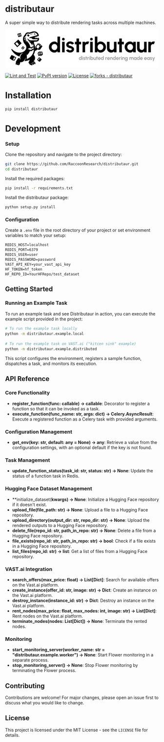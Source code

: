 # distributaur <a href="https://discord.gg/JMfbmHdPNB"><img style="float: right" src="https://dcbadge.vercel.app/api/server/JMfbmHdPNB" alt=""></a> <a href="https://github.com/RaccoonResearch/distributaur/stargazers"><img style="float: right; padding: 5px;" src="https://img.shields.io/github/stars/RaccoonResearch/distributaur?style=social" alt=""></a>

A super simple way to distribute rendering tasks across multiple machines.

<img src="docs/assets/banner.png">

[![Lint and Test](https://github.com/RaccoonResearch/distributaur/actions/workflows/test.yml/badge.svg)](https://github.com/RaccoonResearch/distributaur/actions/workflows/test.yml)
[![PyPI version](https://badge.fury.io/py/distributaur.svg)](https://badge.fury.io/py/distributaur)
[![License](https://img.shields.io/badge/License-MIT-blue)](https://github.com/RaccoonResearch/distributaur/blob/main/LICENSE)
[![forks - distributaur](https://img.shields.io/github/forks/RaccoonResearch/distributaur?style=social)](https://github.com/RaccoonResearch/distributaur)

# Installation

```bash
pip install distributaur
```

# Development

### Setup

Clone the repository and navigate to the project directory:

```bash
git clone https://github.com/RaccoonResearch/distributaur.git
cd distributaur
```

Install the required packages:

```bash
pip install -r requirements.txt
```

Install the distributaur package:

```bash
python setup.py install
```

### Configuration

Create a `.env` file in the root directory of your project or set environment variables to match your setup:

```plaintext
REDIS_HOST=localhost
REDIS_PORT=6379
REDIS_USER=user
REDIS_PASSWORD=password
VAST_API_KEY=your_vast_api_key
HF_TOKEN=hf_token
HF_REPO_ID=YourHFRepo/test_dataset
```

## Getting Started

### Running an Example Task

To run an example task and see Distributaur in action, you can execute the example script provided in the project:

```bash
# To run the example task locally
python -m distributaur.example.local

# To run the example task on VAST.ai ("kitcen sink" example)
python -m distributaur.example.distributed

```

This script configures the environment, registers a sample function, dispatches a task, and monitors its execution.

## API Reference

### Core Functionality

- **register_function(func: callable) -> callable**: Decorator to register a function so that it can be invoked as a task.
- **execute_function(func_name: str, args: dict) -> Celery.AsyncResult**: Execute a registered function as a Celery task with provided arguments.

### Configuration Management

- **get_env(key: str, default: any = None) -> any**: Retrieve a value from the configuration settings, with an optional default if the key is not found.

### Task Management

- **update_function_status(task_id: str, status: str) -> None**: Update the status of a function task in Redis.

### Hugging Face Dataset Management

- **initialize_dataset(**kwargs) -> None**: Initialize a Hugging Face repository if it doesn't exist.
- **upload_file(file_path: str) -> None**: Upload a file to a Hugging Face repository.
- **upload_directory(output_dir: str, repo_dir: str) -> None**: Upload the rendered outputs to a Hugging Face repository.
- **delete_file(repo_id: str, path_in_repo: str) -> None**: Delete a file from a Hugging Face repository.
- **file_exists(repo_id: str, path_in_repo: str) -> bool**: Check if a file exists in a Hugging Face repository.
- **list_files(repo_id: str) -> list**: Get a list of files from a Hugging Face repository.

### VAST.ai Integration

- **search_offers(max_price: float) -> List[Dict]**: Search for available offers on the Vast.ai platform.
- **create_instance(offer_id: str, image: str) -> Dict**: Create an instance on the Vast.ai platform.
- **destroy_instance(instance_id: str) -> Dict**: Destroy an instance on the Vast.ai platform.
- **rent_nodes(max_price: float, max_nodes: int, image: str) -> List[Dict]**: Rent nodes on the Vast.ai platform.
- **terminate_nodes(nodes: List[Dict]) -> None**: Terminate the rented nodes.

### Monitoring

- **start_monitoring_server(worker_name: str = "distributaur.example.worker") -> None**: Start Flower monitoring in a separate process.
- **stop_monitoring_server() -> None**: Stop Flower monitoring by terminating the Flower process.

## Contributing

Contributions are welcome! For major changes, please open an issue first to discuss what you would like to change.

## License

This project is licensed under the MIT License - see the `LICENSE` file for details.